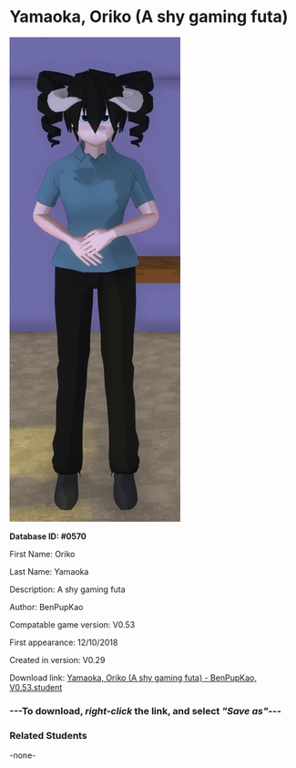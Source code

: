 # Yamaoka, Oriko (A shy gaming futa)

<img src="../../Files/Images/Yamaoka, Oriko (A shy gaming futa).png" title="Yamaoka, Oriko (A shy gaming futa) - BenPupKao, V0.53">

**Database ID: #0570**

First Name: Oriko

Last Name: Yamaoka

Description: A shy gaming futa

Author: BenPupKao

Compatable game version: V0.53

First appearance: 12/10/2018

Created in version: V0.29

Download link: <a href="https://raw.githubusercontent.com/Arbiter1223/Daigaku-Gurashi-Custom-Students/master/Files/Student%20Files/Yamaoka%2C%20Oriko%20(A%20shy%20gaming%20futa)%20-%20BenPupKao%2C%20V0.53.student">Yamaoka, Oriko (A shy gaming futa) - BenPupKao, V0.53.student</a>

### ---**To download, _right-click_ the link, and select _"Save as"_**---

### Related Students

-none-
